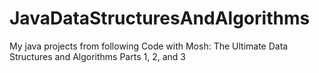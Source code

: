 # JavaDataStructuresAndAlgorithms
 My java projects from following Code with Mosh: The Ultimate Data Structures and Algorithms Parts 1, 2, and 3
